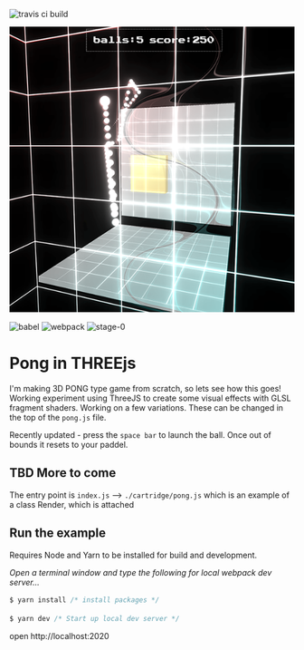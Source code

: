 
![travis ci build](https://travis-ci.org/pjkarlik/PongThree.svg?branch=master&style=flat-square)


![splash](./splash.png)

![babel](https://img.shields.io/badge/babel--core-6.26.0-green.svg?style=flat-square)
![webpack](https://img.shields.io/badge/webpack-3.6.0-51b1c5.svg?style=flat-square)
![stage-0](https://img.shields.io/badge/ECMAScript-6-c55197.svg?style=flat-square)
# Pong in THREEjs

  I'm making 3D PONG type game from scratch, so lets see how this goes! Working experiment using ThreeJS to create some visual effects with GLSL fragment shaders. Working on a few variations. These can be changed in the top of the ```pong.js``` file. 

  Recently updated - press the ```space bar``` to launch the ball. Once out of bounds it resets to your paddel.
##

## TBD More to come

  The entry point is ```index.js``` --> ```./cartridge/pong.js``` which is an example of a class Render, which is attached

## Run the example
  Requires Node and Yarn to be installed for build and development.

  *Open a terminal window and type the following for local webpack dev server...*
  ```javascript
  $ yarn install /* install packages */

  $ yarn dev /* Start up local dev server */
  ```
  open http://localhost:2020



